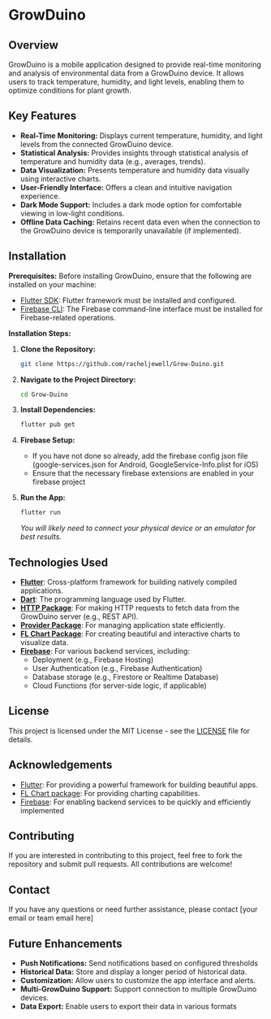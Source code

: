 # GrowDuino

## Overview

GrowDuino is a mobile application designed to provide real-time monitoring and analysis of environmental data from a GrowDuino device. It allows users to track temperature, humidity, and light levels, enabling them to optimize conditions for plant growth.

## Key Features

*   **Real-Time Monitoring:** Displays current temperature, humidity, and light levels from the connected GrowDuino device.
*   **Statistical Analysis:** Provides insights through statistical analysis of temperature and humidity data (e.g., averages, trends).
*   **Data Visualization:** Presents temperature and humidity data visually using interactive charts.
*   **User-Friendly Interface:** Offers a clean and intuitive navigation experience.
*   **Dark Mode Support:** Includes a dark mode option for comfortable viewing in low-light conditions.
*   **Offline Data Caching:** Retains recent data even when the connection to the GrowDuino device is temporarily unavailable (if implemented).

## Installation

**Prerequisites:**
Before installing GrowDuino, ensure that the following are installed on your machine:

*   [Flutter SDK](https://flutter.dev/docs/get-started/install): Flutter framework must be installed and configured.
*   [Firebase CLI](https://firebase.google.com/docs/cli): The Firebase command-line interface must be installed for Firebase-related operations.

**Installation Steps:**

1.  **Clone the Repository:**
    ```bash
    git clone https://github.com/racheljewell/Grow-Duino.git
    ```

2.  **Navigate to the Project Directory:**
    ```bash
    cd Grow-Duino
    ```

3.  **Install Dependencies:**
    ```bash
    flutter pub get
    ```

4. **Firebase Setup:**

    *   If you have not done so already, add the firebase config json file (google-services.json for Android, GoogleService-Info.plist for iOS)
    *   Ensure that the necessary firebase extensions are enabled in your firebase project

5.  **Run the App:**
    ```bash
    flutter run
    ```

    *You will likely need to connect your physical device or an emulator for best results.*

## Technologies Used

*   **[Flutter](https://flutter.dev/)**:  Cross-platform framework for building natively compiled applications.
*   **[Dart](https://dart.dev/)**:  The programming language used by Flutter.
*   **[HTTP Package](https://pub.dev/packages/http)**: For making HTTP requests to fetch data from the GrowDuino server (e.g., REST API).
*   **[Provider Package](https://pub.dev/packages/provider)**: For managing application state efficiently.
*   **[FL Chart Package](https://pub.dev/packages/fl_chart)**: For creating beautiful and interactive charts to visualize data.
*   **[Firebase](https://firebase.google.com)**: For various backend services, including:
    *   Deployment (e.g., Firebase Hosting)
    *   User Authentication (e.g., Firebase Authentication)
    *   Database storage (e.g., Firestore or Realtime Database)
    *   Cloud Functions (for server-side logic, if applicable)
  
## License

This project is licensed under the MIT License - see the [LICENSE](LICENSE) file for details.

## Acknowledgements

*   [Flutter](https://flutter.dev/): For providing a powerful framework for building beautiful apps.
*   [FL Chart package](https://pub.dev/packages/fl_chart): For providing charting capabilities.
*   [Firebase](https://firebase.google.com): For enabling backend services to be quickly and efficiently implemented

## Contributing

If you are interested in contributing to this project, feel free to fork the repository and submit pull requests. All contributions are welcome!

## Contact

If you have any questions or need further assistance, please contact [your email or team email here]

## Future Enhancements

*   **Push Notifications:** Send notifications based on configured thresholds
*   **Historical Data:** Store and display a longer period of historical data.
*   **Customization:** Allow users to customize the app interface and alerts.
*   **Multi-GrowDuino Support:** Support connection to multiple GrowDuino devices.
*   **Data Export:** Enable users to export their data in various formats
